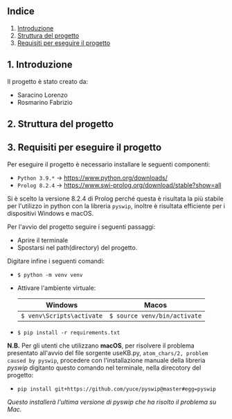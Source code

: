 ## Indice

1. [Introduzione](#1-introduzione)
2. [Struttura del progetto](#2-struttura-del-progetto)
3. [Requisiti per eseguire il progetto](#3-requisiti-per-eseguire-il-progetto)

## 1. Introduzione

Il progetto è stato creato da:

- Saracino Lorenzo
- Rosmarino Fabrizio

## 2. Struttura del progetto


## 3. Requisiti per eseguire il progetto

Per eseguire il progetto è necessario installare le seguenti componenti:

- `Python 3.9.*` -> https://www.python.org/downloads/
- `Prolog 8.2.4` -> https://www.swi-prolog.org/download/stable?show=all

Si è scelto la versione 8.2.4 di Prolog perché questa è risultata la più stabile per l'utilizzo in python con la libreria `pyswip`, inoltre è risultata efficiente per i dispositivi Windows e macOS. 

Per l'avvio del progetto seguire i seguenti passaggi:

- Aprire il terminale
- Spostarsi nel path(directory) del progetto.

Digitare infine i seguenti comandi:

- `$ python -m venv venv`
  
- Attivare l'ambiente virtuale:
  
  |  Windows                    | Macos                       |
  |-----------------------------|-----------------------------|
  | `$ venv\Scripts\activate`   | `$ source venv/bin/activate`|

- `$ pip install -r requirements.txt`
  
**N.B.** Per gli utenti che utilizzano **macOS**, per risolvere il problema presentato all'avvio del file sorgente useKB.py, 
`atom_chars/2, problem caused by pyswip`, procedere con l'installazione manuale della libreria _pyswip_ digitanto questo
comando nel terminale, nella direcotory del progetto:

- `pip install git+https://github.com/yuce/pyswip@master#egg=pyswip`

_Questo installerà l'ultima versione di pyswip che ha risolto il problema su Mac._








